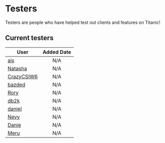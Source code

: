 # Testers

Testers are people who have helped test out clients and features on Titanic!


## Current testers

User | Added Date
---|:---:
[ais](https://osu.titanic.sh/u/3) | N/A
[Natasha](https://osu.titanic.sh/u/5) | N/A
[CrazyCSIW6](https://osu.titanic.sh/u/7)| N/A
[bazded](https://osu.titanic.sh/u/8) | N/A
[Rory](https://osu.titanic.sh/u/9)| N/A
[db2k](https://osu.titanic.sh/u/10) | N/A
[daniel](https://osu.titanic.sh/u/11) | N/A
[Nevy](https://osu.titanic.sh/u/32) | N/A
[Danie](https://osu.titanic.sh/u/37) | N/A
[Meru](https://osu.titanic.sh/u/41) | N/A
